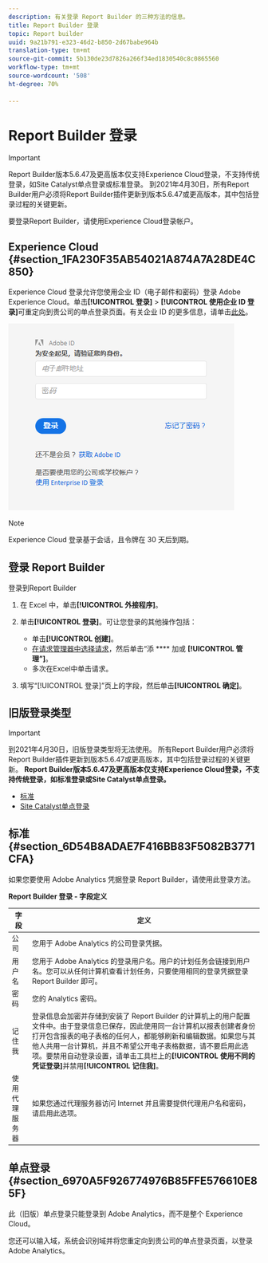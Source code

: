 ```yaml
---
description: 有关登录 Report Builder 的三种方法的信息。
title: Report Builder 登录
topic: Report builder
uuid: 9a21b791-e323-46d2-b850-2d67babe964b
translation-type: tm+mt
source-git-commit: 5b130de23d7826a266f34ed1830540c8c0865560
workflow-type: tm+mt
source-wordcount: '508'
ht-degree: 70%

---
```



# Report Builder 登录

>[!IMPORTANT]
>
>Report Builder版本5.6.47及更高版本仅支持Experience Cloud登录，不支持传统登录，如Site Catalyst单点登录或标准登录。 到2021年4月30日，所有Report Builder用户必须将Report Builder插件更新到版本5.6.47或更高版本，其中包括登录过程的关键更新。

要登录Report Builder，请使用Experience Cloud登录帐户。

## Experience Cloud {#section_1FA230F35AB54021A874A7A28DE4C850}

Experience Cloud 登录允许您使用企业 ID（电子邮件和密码）登录 Adobe Experience Cloud。单击&#x200B;**[!UICONTROL 登录]** > **[!UICONTROL 使用企业 ID 登录]**&#x200B;可重定向到贵公司的单点登录页面。有关企业 ID 的更多信息，请单击[此处](https://helpx.adobe.com/cn/enterprise/kb/enterprise-id-faq.html#whatis)。

![](assets/adobe_id_login.png)

>[!NOTE]
>
> Experience Cloud 登录基于会话，且令牌在 30 天后到期。

## 登录 Report Builder

登录到Report Builder

1. 在 Excel 中，单击&#x200B;**[!UICONTROL 外接程序]**。
1. 单击&#x200B;**[!UICONTROL 登录]**。可让您登录的其他操作包括：

   * 单击&#x200B;**[!UICONTROL 创建]**。
   * [在请求管理器中选择请求](/help/analyze/report-builder/manage-requests/r-arb-manage-requests.md)，然后单击“添 **** 加或 **[!UICONTROL 管理”]**。
   * 多次在Excel中单击请求。

1. 填写“[!UICONTROL 登录]”页上的字段，然后单击&#x200B;**[!UICONTROL 确定]**。

## 旧版登录类型

>[!IMPORTANT]
>
>到2021年4月30日，旧版登录类型将无法使用。 所有Report Builder用户必须将Report Builder插件更新到版本5.6.47或更高版本，其中包括登录过程的关键更新。 **Report Builder版本5.6.47及更高版本仅支持Experience Cloud登录，不支持传统登录，如标准登录或Site Catalyst单点登录。**

<!-- ![](assets/login_screen.png) -->

* [标准](/help/analyze/report-builder/setup/login.md#section_6D54B8ADAE7F416BB83F5082B3771CFA)
* [Site Catalyst单点登录](/help/analyze/report-builder/setup/login.md#section_6970A5F926774976B85FFE576610E85F)

## 标准 {#section_6D54B8ADAE7F416BB83F5082B3771CFA}

如果您要使用 Adobe Analytics 凭据登录 Report Builder，请使用此登录方法。

**Report Builder 登录 - 字段定义**

| 字段 | 定义 |
|--- |--- |
| 公司 | 您用于 Adobe Analytics 的公司登录凭据。 |
| 用户名 | 您用于 Adobe Analytics 的登录用户名。用户的计划任务会链接到用户名。您可以从任何计算机查看计划任务，只要使用相同的登录凭据登录 Report Builder 即可。 |
| 密码 | 您的 Analytics 密码。 |
| 记住我 | 登录信息会加密并存储到安装了 Report Builder 的计算机上的用户配置文件中。由于登录信息已保存，因此使用同一台计算机以报表创建者身份打开包含报表的电子表格的任何人，都能够刷新和编辑数据。如果您与其他人共用一台计算机，并且不希望公开电子表格数据，请不要启用此选项。要禁用自动登录设置，请单击工具栏上的&#x200B;**[!UICONTROL 使用不同的凭证登录]**&#x200B;并禁用&#x200B;**[!UICONTROL 记住我]**。 |
| 使用代理服务器 | 如果您通过代理服务器访问 Internet 并且需要提供代理用户名和密码，请启用此选项。 |

## 单点登录 {#section_6970A5F926774976B85FFE576610E85F}

此（旧版）单点登录只能登录到 Adobe Analytics，而不是整个 Experience Cloud。

您还可以输入域，系统会识别域并将您重定向到贵公司的单点登录页面，以登录 Adobe Analytics。
